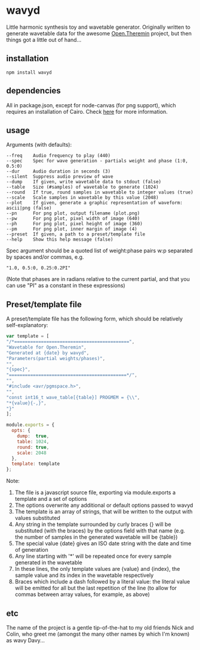 # wavyd
Little harmonic synthesis toy and wavetable generator. Originally written to generate wavetable data for
the awesome [Open.Theremin](http://www.gaudi.ch/OpenTheremin/) project, but then things got a little out of hand...

## installation
```
npm install wavyd
```

## dependencies
All in package.json, except for node-canvas (for png support), which requires an installation of Cairo. Check
[here](https://www.npmjs.com/package/canvas) for more information.

## usage

Arguments (with defaults):

```
--freq    Audio frequency to play (440)
--spec    Spec for wave generation - partials weight and phase (1:0, 0.5:0)
--dur     Audio duration in seconds (3)
--silent  Suppress audio preview of wave
--dump    If given, write wavetable data to stdout (false)
--table   Size (#samples) of wavetable to generate (1024)
--round   If true, round samples in wavetable to integer values (true)
--scale   Scale samples in wavetable by this value (2048)
--plot    If given, generate a graphic representation of waveform: ascii|png (false)
--pn      For png plot, output filename (plot.png)
--pw      For png plot, pixel width of image (640)
--ph      For png plot, pixel height of image (360)
--pm      For png plot, inner margin of image (4)
--preset  If given, a path to a preset/template file
--help    Show this help message (false)
```

Spec argument should be a quoted list of weight:phase pairs w:p
separated by spaces and/or commas, e.g.

```
"1.0, 0.5:0, 0.25:0.2PI"
```

(Note that phases are in radians relative to the current partial, and
that you can use "PI" as a constant in these expressions)

## Preset/template file
A preset/template file has the following form, which should be relatively self-explanatory:

```javascript
var template = [
"/*===========================================",
"Wavetable for Open.Theremin",
"Generated at {date} by wavyd",
"Parameters(partial weights/phases)",
"",
"{spec}",
"============================================*/",
"",
"#include <avr/pgmspace.h>",
"",
"const int16_t wave_table[{table}] PROGMEM = {\\",
"*{value}{-,}",
"}"
];

module.exports = {
  opts: {
    dump:  true,
    table: 1024,
    round: true,
    scale: 2048
  },
  template: template
};
```

Note:
1. The file is a javascript source file, exporting via module.exports a template and a set of options
2. The options overwrite any additional or default options passed to wavyd
3. The template is an array of strings, that will be written to the output with values substituted
4. Any string in the template surrounded by curly braces {} will be substituted (with the braces) by the options field
with that name (e.g. the number of samples in the generated wavetable will be {table})
5. The special value {date} gives an ISO date string with the date and time of generation
6. Any line starting with '*' will be repeated once for every sample generated in the wavetable
7. In these lines, the only template values are {value} and {index}, the sample value and its index
in the wavetable respectively
8. Braces which include a dash followed by a literal value: the literal value will be emitted for all but
the last repetition of the line (to allow for commas between array values, for example, as above)

## etc
The name of the project is a gentle tip-of-the-hat to my old friends Nick and Colin, who
greet me (amongst the many other names by which I'm known) as wavy Davy...
